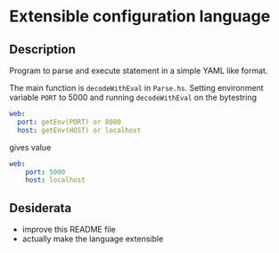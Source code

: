 # Extensible configuration language

## Description

Program to parse and execute statement in a simple YAML like format.

The main function is `decodeWithEval` in `Parse.hs`. Setting environment
variable `PORT` to 5000 and running `decodeWithEval` on the bytestring

```yaml
web:
  port: getEnv(PORT) or 8000
  host: getEnv(HOST) or localhost
```

gives value

```yaml
web:
    port: 5000
    host: localhost
```

## Desiderata

- improve this README file
- actually make the language extensible
